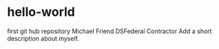 # hello-world
first git hub repository
Michael Friend DSFederal Contractor
Add a short description about myself.
